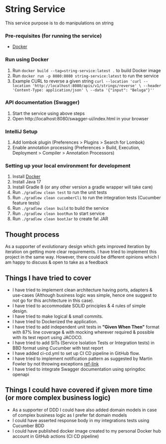 # String Service

This service purpose is to do manipulations on string

### Pre-requisites (for running the service)

* [Docker](https://docs.docker.com/compose/install/)

### Run using Docker

1. Run `docker build --tag=string-service:latest .` to build Docker image
2. Run `docker run -p 8080:8080 string-service:latest` to run the service
3. Example CURL to reverse a given
   string `curl --location 'curl --location 'http://localhost:8080/apis/v1/strings/reverse' \
   --header 'Content-Type: application/json' \
   --data '{"input": "Beluga"}''`

### API documentation (Swagger)

1. Start the service using above steps
2. Open http://localhost:8080/swagger-ui/index.html in your browser

### IntelliJ Setup

1. Add lombok plugin (Preferences > Plugins > Search for Lombok)
2. Enable annotation processing (Preferences > Build, Execution, Deployment > Compiler > Annotation Processors)

### Setting up your local environment for development

1. Install [Docker](https://www.docker.com/community-edition)
2. Install Java 17
3. Install Gradle 8 (or any other version a gradle wrapper will take care)
4. Run `./gradlew clean test` to run the unit tests
5. Run `./gradlew clean cucumberCli` to run the integration tests (Cucumber feature tests)
6. Run `./gradlew clean build` to build the service
7. Run `./gradlew clean bootRun` to start service
8. Run `./gradlew clean bootJar` to create fat JAR

## Thought process

As a supporter of evolutionary design which gets improved iteration by iteration on getting more clear requirements. I
have tried to implement this project in the same way. However, there could be different opinions which I am happy to
discuss & open to take as a feedback

## Things I have tried to cover

* I have tried to implement clean architecture having ports, adapters & use-cases (Although business logic was simple,
  hence one suggest to not go for this architecture in this case).
* I have tried to accommodate SOLID principles & 4 rules of simple design.
* I have tried to make logical & small commits.
* I have tried to Dockerized the application.
* I have tried to add independent unit tests in **"Given When Then"** format with 87% line coverage & with mocking
  wherever required & possible with its test report using JACOCO.
* I have tried to add SITs (Service Isolation Tests or Integration tests) in BBD format using Cucumber with test report
* I have added ci-cd.yml to set up CI CD pipeline in GitHub flow.
* I have tried to implement notification pattern as suggested by Martin Fowler by not throwing
  exceptions [ref-link](https://martinfowler.com/articles/replaceThrowWithNotification.html)
* I have tried to integrate Swagger documentation using springdoc openapi

## Things I could have covered if given more time (or more complex business logic)

* As a supporter of DDD I could have also added domain models in case of complex business logic as I prefer fat
  domain models
* I could have asserted response body in my integrations tests using Cucumber BDD
* I could have published docker image created to my personal Docker hub account in GitHub actions (CI CD pipeline)
